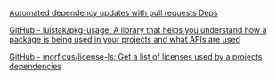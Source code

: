 
[Automated dependency updates with pull requests Deps](https://www.dependencies.io/)

[GitHub - luistak/pkg-usage: A library that helps you understand how a package is being used in your projects and what APIs are used](https://github.com/luistak/pkg-usage)

[GitHub - morficus/license-ls: Get a list of licenses used by a projects dependencies](https://github.com/morficus/license-ls)
